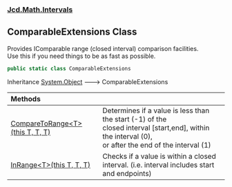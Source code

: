 ### [Jcd.Math.Intervals](Jcd.Math.Intervals.md 'Jcd.Math.Intervals')

## ComparableExtensions Class

Provides IComparable<T> range (closed interval) comparison facilities.  
Use this if you need things to be as fast as possible.

```csharp
public static class ComparableExtensions
```

Inheritance [System.Object](https://docs.microsoft.com/en-us/dotnet/api/System.Object 'System.Object') &#129106; ComparableExtensions

| Methods | |
| :--- | :--- |
| [CompareToRange&lt;T&gt;(this T, T, T)](Jcd.Math.Intervals.ComparableExtensions.CompareToRange_T_(thisT,T,T).md 'Jcd.Math.Intervals.ComparableExtensions.CompareToRange<T>(this T, T, T)') | Determines if a value is less than the start (-1) of the<br/>closed interval [start,end], within the interval (0),<br/>or after the end of the interval (1) |
| [InRange&lt;T&gt;(this T, T, T)](Jcd.Math.Intervals.ComparableExtensions.InRange_T_(thisT,T,T).md 'Jcd.Math.Intervals.ComparableExtensions.InRange<T>(this T, T, T)') | Checks if a value is within a closed interval. (i.e. interval includes start and endpoints) |
